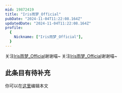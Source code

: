 ```yaml
---
mid: 19872419
title: "Iris雨梦_Official"
pubDate: "2024-11-04T11:22:08.164Z"
updatedDate: "2024-11-04T11:22:08.164Z"
profile:
  {
    Nickname: ["Iris雨梦_Official"],
  }
---
```


关注[Iris雨梦_Official](https://space.bilibili.com/19872419)谢谢喵~ 关注[Iris雨梦_Official](https://space.bilibili.com/19872419)谢谢喵~

## 此条目有待补充
你可以在[这里](https://github.com/Yuhanawa/VTuber.ICU-Content/edit/master/v/Iris雨梦_Official/index.md)编辑本文
